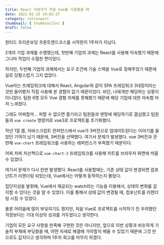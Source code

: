 ```yaml
---
title: React 사용자가 처음 Vue를 사용했을 때
date: 2022-02-25 19:02:27
category: retrospect
thumbnail: { thumbnailSrc }
draft: false
---
```


원티드 프리온보딩 프론트엔드코스를 시작한지 1주차가 지났다.

2개의 기업 과제를 수행했는데, 첫번째 기업의 과제는 React를 사용해 익숙했기 때문에 그나마 작업이 수월한 편이었다.

하지만, 두번째 기업의 과제에서는 요구 조건에 기술 스택을 Vue로 정해주었기 때문에 실로 당황스럽기 그지 없었다.

Vue라는 프레임워크에 대해서 React, Angular와 같이 SPA 프레임워크 3대장이라는 것만 들어봤지 직접 사용해 본 경험이 없기 때문이었다. 비단, 나에게만 해당하는 상황이 아니었다. 팀원 6명 모두 Vue 경험 자체를 못해봤기 때문에 해당 기업에 대한 야속함 마저 느껴졌다.

그래도 어찌할까... 피할 수 없으면 즐기라고 팀원들과 맨땅에 헤딩하기로 결심했고 팀원들과 `vue create` 명령어로 vue3로 프로젝트를 초기화했다.

작년 1월 쯤, 자바스크립트 컨퍼런스에서 vue가 3버전으로 업데이트된다는 이야기를 들었던 기억이 났기 때문에, 3버전을 선택했다. 여기서 문제가 발생했다. vue 3버전과 관련해 `vue-chart` 프레임워크를 사용하는 레퍼런스가 부족했기 때문이다.

어찌 저찌 차선책으로 `vue-chart-3` 프레임워크를 사용해 차트를 브라우저 화면에 띄울 수 있었다.

여기서 문제가 다시 한번 발생했다. React를 사용할때는, 기존 상태 값이 변경되면 컴포넌트가 리렌더링 되었는데, Vue에서는 어떻게 동작하는지 몰랐다.

집단지성을 발휘해, Vue에서 제공되는 watch라는 기능을 이용해서, 상태의 변화를 감지할 수 있다는 것을 알 수 있었다. 이를 통해서 상태 값이 변경될 때, 컴포넌트를 리렌더링 시킬 수 있었다.

물론 어려움에 많이 부딪히기도 했지만, 처음 Vue로 프로젝트를 시작하기 전 우려했던 걱정보다는 기대 이상의 성과를 거두었다고 생각한다.

기업의 모든 요구 사항을 만족해 구현한 것은 아니지만, 앞으로 이번 상황과 비슷하게 기술적 부채에 부딪혔을 때, 어떤 자세로 해결해 가야할지 배울 수 있었기 때문에 그것 만으로도 값지다고 생각하며 1주차 회고를 마무리 하겠다.
